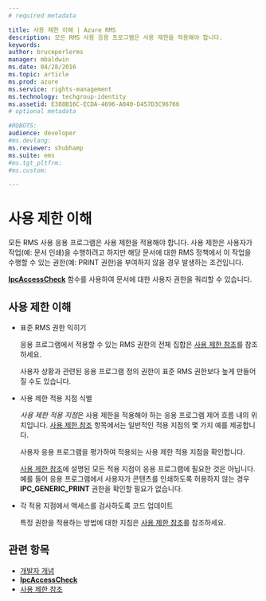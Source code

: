 ```yaml
---
# required metadata

title: 사용 제한 이해 | Azure RMS
description: 모든 RMS 사용 응용 프로그램은 사용 제한을 적용해야 합니다.
keywords:
author: bruceperlerms
manager: mbaldwin
ms.date: 04/28/2016
ms.topic: article
ms.prod: azure
ms.service: rights-management
ms.technology: techgroup-identity
ms.assetid: E388B16C-ECDA-4696-A040-D457D3C96766
# optional metadata

#ROBOTS:
audience: developer
#ms.devlang:
ms.reviewer: shubhamp
ms.suite: ems
#ms.tgt_pltfrm:
#ms.custom:

---
```


# 사용 제한 이해

모든 RMS 사용 응용 프로그램은 사용 제한을 적용해야 합니다. 사용 제한은 사용자가 작업(예: 문서 인쇄)을 수행하려고 하지만 해당 문서에 대한 RMS 정책에서 이 작업을 수행할 수 있는 권한(예: PRINT 권한)을 부여하지 않을 경우 발생하는 조건입니다.

[**IpcAccessCheck**](/rights-management/sdk/2.1/api/win/functions#msipc_ipcaccesscheck) 함수를 사용하여 문서에 대한 사용자 권한을 쿼리할 수 있습니다.

## 사용 제한 이해

-   표준 RMS 권한 익히기

    응용 프로그램에서 적용할 수 있는 RMS 권한의 전체 집합은 [사용 제한 참조](usage-restriction-reference.md)를 참조하세요.

    사용자 상황과 관련된 응용 프로그램 정의 권한이 표준 RMS 권한보다 높게 만들어질 수도 있습니다.

-   사용 제한 적용 지점 식별

    *사용 제한 적용 지점*은 사용 제한을 적용해야 하는 응용 프로그램 제어 흐름 내의 위치입니다. [사용 제한 참조](usage-restriction-reference.md) 항목에서는 일반적인 적용 지점의 몇 가지 예를 제공합니다.

    사용자 응용 프로그램을 평가하여 적용되는 사용 제한 적용 지점을 확인합니다.

    [사용 제한 참조](usage-restriction-reference.md)에 설명된 모든 적용 지점이 응용 프로그램에 필요한 것은 아닙니다. 예를 들어 응용 프로그램에서 사용자가 콘텐츠를 인쇄하도록 허용하지 않는 경우 **IPC\_GENERIC\_PRINT** 권한을 확인할 필요가 없습니다.

-   각 적용 지점에서 액세스를 검사하도록 코드 업데이트

    특정 권한을 적용하는 방법에 대한 지침은 [사용 제한 참조](usage-restriction-reference.md)를 참조하세요.

## 관련 항목

* [개발자 개념](ad-rms-concepts-nav.md)
* [**IpcAccessCheck**](/rights-management/sdk/2.1/api/win/functions#msipc_ipcaccesscheck)
* [사용 제한 참조](usage-restriction-reference.md)
 

 





<!--HONumber=May16_HO2-->


